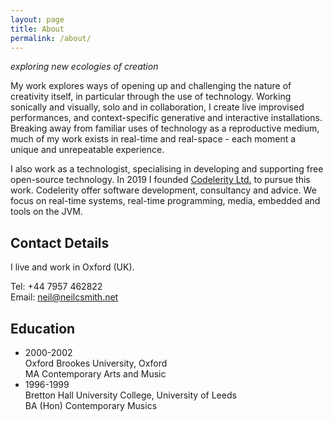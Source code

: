 ```yaml
---
layout: page
title: About
permalink: /about/
---
```

_exploring new ecologies of creation_

My work explores ways of opening up and challenging the nature of creativity itself,
in particular through the use of technology. Working sonically and visually, solo and
in collaboration, I create live improvised performances, and context-specific generative 
and interactive installations. Breaking away from familiar uses of technology as a reproductive
medium, much of my work exists in real-time and real-space - each moment a unique and 
unrepeatable experience.

I also work as a technologist, specialising in developing and supporting free
open-source technology. In 2019 I founded [Codelerity Ltd.](https://www.codelerity.com)
to pursue this work. Codelerity offer software development, consultancy and advice. We
focus on real-time systems, real-time programming, media, embedded and tools on
the JVM.

## Contact Details

I live and work in Oxford (UK).

Tel: +44 7957 462822  
Email: <a href="mailto:neil@neilcsmith.net">neil@neilcsmith.net</a>

## Education

* 2000-2002  
  Oxford Brookes University, Oxford  
  MA Contemporary Arts and Music
* 1996-1999  
  Bretton Hall University College, University of Leeds  
  BA (Hon) Contemporary Musics
